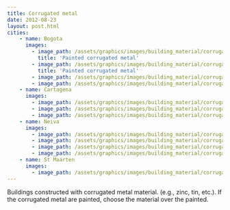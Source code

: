 ```yaml
---
title: Corrugated metal 
date: 2012-08-23
layout: post.html
cities:
    - name: Bogota
      images:
        - image_path: /assets/graphics/images/building_material/corrugated_metal/metal_bogota_01.jpg
          title: 'Painted corrugated metal'
        - image_path: /assets/graphics/images/building_material/corrugated_metal/metal_bogota_02.jpg
          title: 'Painted corrugated metal'
        - image_path: /assets/graphics/images/building_material/corrugated_metal/metal_bogota_03.jpg
        - image_path: /assets/graphics/images/building_material/corrugated_metal/metal_bogota_04.jpg
    - name: Cartagena
      images:
        - image_path: /assets/graphics/images/building_material/corrugated_metal/metal_cartagena_01.png
        - image_path: /assets/graphics/images/building_material/corrugated_metal/metal_cartagena_02.png
        - image_path: /assets/graphics/images/building_material/corrugated_metal/metal_cartagena_03.png
    - name: Neiva
      images:
        - image_path: /assets/graphics/images/building_material/corrugated_metal/metal_neiva_01.png
        - image_path: /assets/graphics/images/building_material/corrugated_metal/metal_neiva_02.png
        - image_path: /assets/graphics/images/building_material/corrugated_metal/metal_neiva_03.png
        - image_path: /assets/graphics/images/building_material/corrugated_metal/metal_neiva_04.png
    - name: St Maarten
      images:
        - image_path: /assets/graphics/images/building_material/corrugated_metal/metal_st_maarten_01.png
---
```


Buildings constructed with corrugated metal material. (e.g., zinc, tin, etc.). If the corrugated metal are painted, choose the material over the painted.

